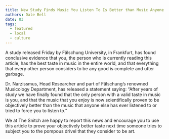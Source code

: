 ```yaml
---
title: New Study Finds Music You Listen To Is Better than Music Anyone Else Listens To
authors: Dale Bell
date: 03
tags:
  - featured
  - local
  - culture
---
```


A study released Friday by Fälschung University, in Frankfurt, has found conclusive evidence that you, the person who is currently reading this article, has the best taste in music in the entire world, and that everything that every other person considers to be any good is complete and utter garbage.  

Dr. Narzissmus, Head Researcher and part of Fälschung’s renowned Musicology Department, has released a statement saying: “After years of study we have finally found that the only person with a valid taste in music is you, and that the music that you enjoy is now scientifically proven to be objectively better than the music that anyone else has ever listened to or tried to force you to listen to.”  

We at The Snitch are happy to report this news and encourage you to use this article to prove your objectively better taste next time someone tries to subject you to the pompous drivel that they consider to be art.
